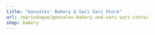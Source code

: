 ```yaml
---
title: "Gonzales' Bakery & Sari Sari Store"
url: /marinduque/gonzales-bakery-and-sari-sari-store/
shop: bakery
---
```

